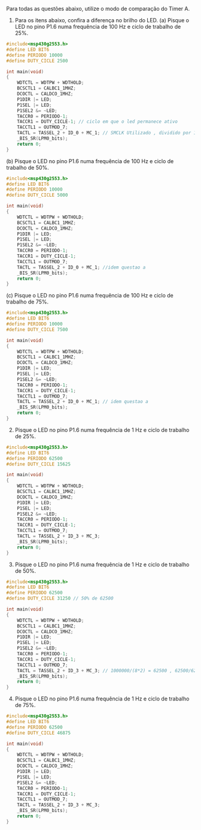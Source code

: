 Para todas as questões abaixo, utilize o modo de comparação do Timer A.

1. Para os itens abaixo, confira a diferença no brilho do LED.
	(a) Pisque o LED no pino P1.6 numa frequência de 100 Hz e ciclo de trabalho de 25%.
```c
#include<msp430g2553.h>
#define LED BIT6
#define PERIODO 10000
#define DUTY_CICLE 2500

int main(void)
{
	WDTCTL = WDTPW + WDTHOLD;
	BCSCTL1 = CALBC1_1MHZ;
	DCOCTL = CALDCO_1MHZ;
	P1DIR |= LED;
	P1SEL |= LED;
	P1SEL2 &= ~LED;
	TACCR0 = PERIODO-1;
	TACCR1 = DUTY_CICLE-1; // ciclo em que o led permanece ativo
	TACCTL1 = OUTMOD_7;
	TACTL = TASSEL_2 + ID_0 + MC_1; // SMCLK Utilizado , dividido por 1, contagem completa
	_BIS_SR(LPM0_bits);
	return 0;
}
```

(b) Pisque o LED no pino P1.6 numa frequência de 100 Hz e ciclo de trabalho de 50%.
```c
#include<msp430g2553.h>
#define LED BIT6
#define PERIODO 10000
#define DUTY_CICLE 5000

int main(void)
{
	WDTCTL = WDTPW + WDTHOLD;
	BCSCTL1 = CALBC1_1MHZ;
	DCOCTL = CALDCO_1MHZ;
	P1DIR |= LED;
	P1SEL |= LED;
	P1SEL2 &= ~LED;
	TACCR0 = PERIODO-1;
	TACCR1 = DUTY_CICLE-1;
	TACCTL1 = OUTMOD_7;
	TACTL = TASSEL_2 + ID_0 + MC_1; //idem questao a
	_BIS_SR(LPM0_bits);
	return 0;
}
```

(c) Pisque o LED no pino P1.6 numa frequência de 100 Hz e ciclo de trabalho de 75%.
```c
#include<msp430g2553.h>
#define LED BIT6
#define PERIODO 10000
#define DUTY_CICLE 7500

int main(void)
{
	WDTCTL = WDTPW + WDTHOLD;
	BCSCTL1 = CALBC1_1MHZ;
	DCOCTL = CALDCO_1MHZ;
	P1DIR |= LED;
	P1SEL |= LED;
	P1SEL2 &= ~LED;
	TACCR0 = PERIODO-1;
	TACCR1 = DUTY_CICLE-1;
	TACCTL1 = OUTMOD_7;
	TACTL = TASSEL_2 + ID_0 + MC_1; // idem questao a
	_BIS_SR(LPM0_bits);
	return 0;
}
```
2. Pisque o LED no pino P1.6 numa frequência de 1 Hz e ciclo de trabalho de 25%.
```c
#include<msp430g2553.h>
#define LED BIT6
#define PERIODO 62500
#define DUTY_CICLE 15625

int main(void)
{
	WDTCTL = WDTPW + WDTHOLD;
	BCSCTL1 = CALBC1_1MHZ;
	DCOCTL = CALDCO_1MHZ;
	P1DIR |= LED;
	P1SEL |= LED;
	P1SEL2 &= ~LED;
	TACCR0 = PERIODO-1;
	TACCR1 = DUTY_CICLE-1;
	TACCTL1 = OUTMOD_7;
	TACTL = TASSEL_2 + ID_3 + MC_3;
	_BIS_SR(LPM0_bits);
	return 0;
}
```
3. Pisque o LED no pino P1.6 numa frequência de 1 Hz e ciclo de trabalho de 50%.
```c
#include<msp430g2553.h>
#define LED BIT6
#define PERIODO 62500
#define DUTY_CICLE 31250 // 50% de 62500

int main(void)
{
	WDTCTL = WDTPW + WDTHOLD;
	BCSCTL1 = CALBC1_1MHZ;
	DCOCTL = CALDCO_1MHZ;
	P1DIR |= LED;
	P1SEL |= LED;
	P1SEL2 &= ~LED;
	TACCR0 = PERIODO-1;
	TACCR1 = DUTY_CICLE-1;
	TACCTL1 = OUTMOD_7;
	TACTL = TASSEL_2 + ID_3 + MC_3; // 1000000/(8*2) = 62500 , 62500/62500 = 1
	_BIS_SR(LPM0_bits);
	return 0;
}
```
4. Pisque o LED no pino P1.6 numa frequência de 1 Hz e ciclo de trabalho de 75%.
```c
#include<msp430g2553.h>
#define LED BIT6
#define PERIODO 62500
#define DUTY_CICLE 46875

int main(void)
{
	WDTCTL = WDTPW + WDTHOLD;
	BCSCTL1 = CALBC1_1MHZ;
	DCOCTL = CALDCO_1MHZ;
	P1DIR |= LED;
	P1SEL |= LED;
	P1SEL2 &= ~LED;
	TACCR0 = PERIODO-1;
	TACCR1 = DUTY_CICLE-1;
	TACCTL1 = OUTMOD_7;
	TACTL = TASSEL_2 + ID_3 + MC_3;
	_BIS_SR(LPM0_bits);
	return 0;
}
```
